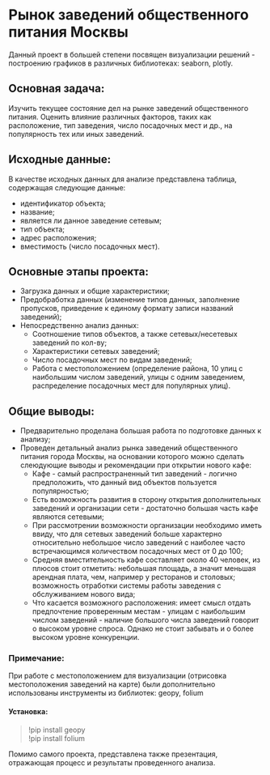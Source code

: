 # Рынок заведений общественного питания Москвы
Данный проект в большей степени посвящен визуализации решений - построению графиков в различных библиотеках: seaborn, plotly.
## Основная задача:
Изучить текущее состояние дел на рынке заведений общественного питания. Оценить влияние различных факторов, таких как расположение, тип заведения, 
число посадочных мест и др., на популярность тех или иных заведений.
## Исходные данные:
В качестве исходных данных для анализе представлена таблица, содержащая следующие данные:
- идентификатор объекта;
- название;
- является ли данное заведение сетевым;
- тип объекта;
- адрес расположения;
- вместимость (число посадочных мест).
## Основные этапы проекта:
- Загрузка данных и общие характеристики;
- Предобработка данных (изменение типов данных, заполнение пропусков, приведение к единому формату записи названий заведений);
- Непосредственно анализ данных:
  - Соотношение типов объектов, а также сетевых/несетевых заведений по кол-ву;
  - Характеристики сетевых заведений;
  - Число посадочных мест по видам заведений;
  - Работа с местоположением (определение района, 10 улиц с наибольшим числом заведений, улицы с одним заведением,
   распределение посадочных мест для популярных улиц).
## Общие выводы:
- Предварительно проделана большая работа по подготовке данных к анализу;
- Проведен детальный анализ рынка заведений общественного питания города Москвы, на основании которого можно сделать слеюдующие выводы и рекомендации при открытии нового кафе:
    - Кафе - самый распространенный тип заведений - логично предположить, что данный вид объектов пользуется популярностью;
    - Есть возможность развития в сторону открытия дополнительных заведений и организации сети - достаточно большая часть кафе являются сетевыми;
    - При рассмотрении возможности организации необходимо иметь ввиду, что для сетевых заведений больше характерно относительно небольшое число заведений с наиболее часто встречающимся количеством посадочных мест от 0 до 100;
    - Средняя вместительность кафе составляет около 40 человек, из плюсов стоит отметить: небольшая площадь, а значит меньшая арендная плата, чем, например у ресторанов и столовых; возможность отработки системы работы заведения с обслуживанием нового вида;
    - Что касается возможного расположения: имеет смысл отдать предпочтение проверенным местам - улицам с наибольшим числом заведений - наличие большого числа заведений говорит о высоком уровне спроса. Однако не стоит забывать и о более высоком уровне конкуренции.

### Примечание:
При работе с местоположением для визуализации (отрисовка местоположения заведений на карте) были дополнительно использованы инструменты из библиотек: geopy, folium
#### Установка:
>!pip install geopy\
>!pip install folium

Помимо самого проекта, представлена также презентация, отражающая процесс и результаты проведенного анализа.
